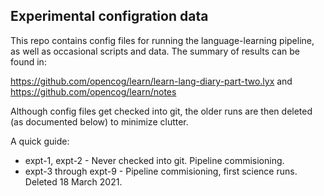 
Experimental configration data
------------------------------

This repo contains config files for running the language-learning
pipeline, as well as occasional scripts and data. The summary of
results can be found in:

https://github.com/opencog/learn/learn-lang-diary-part-two.lyx
and
https://github.com/opencog/learn/notes

Although config files get checked into git, the older runs are then
deleted (as documented below) to minimize clutter.

A quick guide:

* expt-1, expt-2 - Never checked into git. Pipeline commisioning.
* expt-3 through expt-9 - Pipeline commisioning, first science runs.
  Deleted 18 March 2021.
